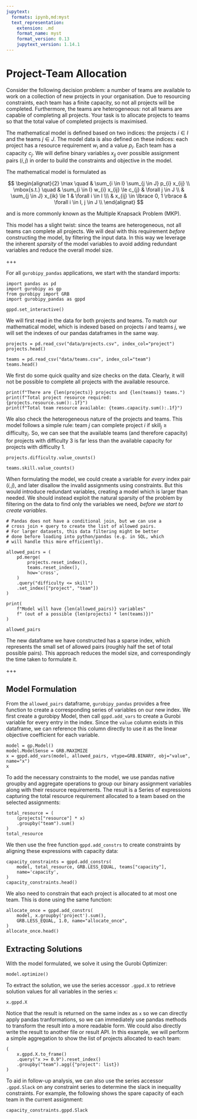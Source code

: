 ```yaml
---
jupytext:
  formats: ipynb,md:myst
  text_representation:
    extension: .md
    format_name: myst
    format_version: 0.13
    jupytext_version: 1.14.1
---
```


# Project-Team Allocation

Consider the following decision problem: a number of teams are available to work on a collection of new projects in your organisation. Due to resourcing constraints, each team has a finite capacity, so not all projects will be completed. Furthermore, the teams are heterogeneous: not all teams are capable of completing all projects. Your task is to allocate projects to teams so that the total value of completed projects is maximised.

The mathematical model is defined based on two indices: the projects $i \in I$ and the teams $j \in J$. The model data is also defined on these indices: each project has a resource requirement $w_i$ and a value $p_i$. Each team has a capacity $c_j$. We will define binary variables $x_{ij}$ over possible assignment pairs $(i,j)$ in order to build the constraints and objective in the model.

The mathematical model is formulated as

$$
\begin{alignat}{2}
\max \quad        & \sum_{i \in I} \sum_{j \in J} p_{i} x_{ij} \\
\mbox{s.t.} \quad & \sum_{i \in I} w_{i} x_{ij} \le c_{j} & \forall j \in J \\
                  & \sum_{j \in J} x_{ik} \le 1 & \forall i \in I \\\
                  & x_{ij} \in \lbrace 0, 1 \rbrace & \forall i \in I, j \in J \\
\end{alignat}
$$

and is more commonly known as the Multiple Knapsack Problem (MKP).

This model has a slight twist: since the teams are heterogeneous, not all teams can complete all projects. We will deal with this requirement *before* constructing the model, by filtering the input data. In this way we leverage the inherent *sparsity* of the model variables to avoid adding redundant variables and reduce the overall model size.

+++

For all `gurobipy_pandas` applications, we start with the standard imports:

```{code-cell}
import pandas as pd
import gurobipy as gp
from gurobipy import GRB
import gurobipy_pandas as gppd

gppd.set_interactive()
```

We will first read in the data for both projects and teams. To match our mathematical model, which is indexed based on projects $i$ and teams $j$, we will set the indexes of our pandas dataframes in the same way.

```{code-cell}
projects = pd.read_csv("data/projects.csv", index_col="project")
projects.head()
```

```{code-cell}
teams = pd.read_csv("data/teams.csv", index_col="team")
teams.head()
```

We first do some quick quality and size checks on the data. Clearly, it will not be possible to complete all projects with the available resource.

```{code-cell}
print(f"There are {len(projects)} projects and {len(teams)} teams.")
print(f"Total project resource required: {projects.resource.sum():.1f}")
print(f"Total team resource available: {teams.capacity.sum():.1f}")
```

We also check the heterogeneous nature of the projects and teams. This model follows a simple rule: team $j$ can complete project $i$ if $\text{skill}_j \ge \text{difficulty}_i$. So, we can see that the available teams (and therefore capacity) for projects with difficulty 3 is far less than the available capacity for projects with difficulty 1.

```{code-cell}
projects.difficulty.value_counts()
```

```{code-cell}
teams.skill.value_counts()
```

When formulating the model, we could create a variable for *every* index pair $(i, j)$, and later disallow the invalid assignments using constraints. But this would introduce redundant variables, creating a model which is larger than needed. We should instead exploit the natural sparsity of the problem by filtering on the data to find only the variables we need, *before we start to create variables*.

```{code-cell}
# Pandas does not have a conditional join, but we can use a
# cross join + query to create the list of allowed pairs.
# For larger datasets, this data filtering might be better
# done before loading into python/pandas (e.g. in SQL, which
# will handle this more efficiently).

allowed_pairs = (
    pd.merge(
        projects.reset_index(),
        teams.reset_index(),
        how='cross',
    )
    .query("difficulty <= skill")
    .set_index(["project", "team"])
)

print(
    f"Model will have {len(allowed_pairs)} variables"
    f" (out of a possible {len(projects) * len(teams)})"
)

allowed_pairs
```

The new dataframe we have constructed has a sparse index, which represents the small set of allowed pairs (roughly half the set of total possible pairs). This approach reduces the model size, and correspondingly the time taken to formulate it.

+++

## Model Formulation

From the `allowed_pairs` dataframe, `gurobipy_pandas` provides a free function to create a corresponding series of variables on our new index. We first create a gurobipy Model, then call `gppd.add_vars` to create a Gurobi variable for every entry in the index. Since the `value` column exists in this dataframe, we can reference this column directly to use it as the linear objective coefficient for each variable.

```{code-cell}
model = gp.Model()
model.ModelSense = GRB.MAXIMIZE
x = gppd.add_vars(model, allowed_pairs, vtype=GRB.BINARY, obj="value", name="x")
x
```

To add the necessary constraints to the model, we use pandas native groupby and aggregate operations to group our binary assignment variables along with their resource requirements. The result is a Series of expressions capturing the total resource requirement allocated to a team based on the selected assignments:

```{code-cell}
total_resource = (
    (projects["resource"] * x)
    .groupby("team").sum()
)
total_resource
```

We then use the free function `gppd.add_constrs` to create constraints by aligning these expressions with capacity data:

```{code-cell}
capacity_constraints = gppd.add_constrs(
    model, total_resource, GRB.LESS_EQUAL, teams["capacity"],
    name='capacity',
)
capacity_constraints.head()
```

We also need to constrain that each project is allocated to at most one team. This is done using the same function:

```{code-cell}
allocate_once = gppd.add_constrs(
    model, x.groupby('project').sum(),
    GRB.LESS_EQUAL, 1.0, name="allocate_once",
)
allocate_once.head()
```

## Extracting Solutions

With the model formulated, we solve it using the Gurobi Optimizer:

```{code-cell}
model.optimize()
```

To extract the solution, we use the series accessor `.gppd.X` to retrieve solution values for all variables in the series `x`:

```{code-cell}
x.gppd.X
```

Notice that the result is returned on the same index as `x` so we can directly apply pandas tranformations, so we can immediately use pandas methods to transform the result into a more readable form. We could also directly write the result to another file or result API. In this example, we will perform a simple aggregation to show the list of projects allocated to each team:

```{code-cell}
(
    x.gppd.X.to_frame()
    .query("x >= 0.9").reset_index()
    .groupby("team").agg({"project": list})
)
```

To aid in follow-up analysis, we can also use the series accessor `.gppd.Slack` on any constraint series to determine the slack in inequality constraints. For example, the following shows the spare capacity of each team in the current assignment:

```{code-cell}
capacity_constraints.gppd.Slack
```
